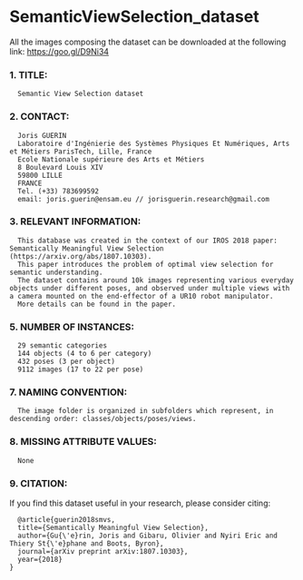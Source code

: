 # SemanticViewSelection_dataset

All the images composing the dataset can be downloaded at the following link: https://goo.gl/D9Ni34

### 1. TITLE: 

      Semantic View Selection dataset

### 2. CONTACT: 

      Joris GUERIN
      Laboratoire d'Ingénierie des Systèmes Physiques Et Numériques, Arts et Métiers ParisTech, Lille, France
      Ecole Nationale supérieure des Arts et Métiers
      8 Boulevard Louis XIV
      59800 LILLE
      FRANCE
      Tel. (+33) 783699592
      email: joris.guerin@ensam.eu // jorisguerin.research@gmail.com

### 3. RELEVANT INFORMATION:
      
      This database was created in the context of our IROS 2018 paper: Semantically Meaningful View Selection (https://arxiv.org/abs/1807.10303). 
      This paper introduces the problem of optimal view selection for semantic understanding. 
      The dataset contains around 10k images representing various everyday objects under different poses, and observed under multiple views with a camera mounted on the end-effector of a UR10 robot manipulator.
      More details can be found in the paper.

### 5. NUMBER OF INSTANCES:

      29 semantic categories
      144 objects (4 to 6 per category)
      432 poses (3 per object)
      9112 images (17 to 22 per pose)

### 7. NAMING CONVENTION:

      The image folder is organized in subfolders which represent, in descending order: classes/objects/poses/views.

### 8. MISSING ATTRIBUTE VALUES: 

      None

### 9. CITATION:

If you find this dataset useful in your research, please consider citing:

      @article{guerin2018smvs,
	  title={Semantically Meaningful View Selection},
	  author={Gu{\'e}rin, Joris and Gibaru, Olivier and Nyiri Eric and Thiery St{\'e}phane and Boots, Byron},
	  journal={arXiv preprint arXiv:1807.10303},
	  year={2018}
	}